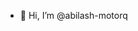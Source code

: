 - 👋 Hi, I’m @abilash-motorq

<!---
abilash-motorq/abilash-motorq is a ✨ special ✨ repository because its `README.md` (this file) appears on your GitHub profile.
You can click the Preview link to take a look at your changes.
--->
